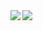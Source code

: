 <a href="https://github.com/Taiji-Kondo/">
  <img align="left" src="https://github-readme-stats.vercel.app/api?username=Taiji-Kondo&count_private=true&&show_icons=true&theme=dark" />
</a>
<a href="https://github.com/Taiji-Kondo/">
  <img align="left" src="https://github-readme-stats.vercel.app/api/top-langs/?username=anuraghazra&theme=dark" />
</a>
